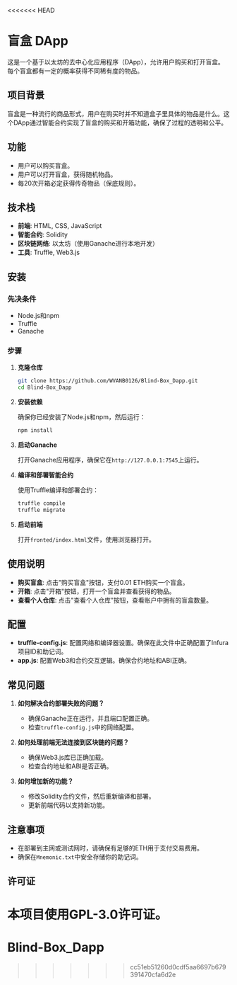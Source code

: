 <<<<<<< HEAD
# 盲盒 DApp

这是一个基于以太坊的去中心化应用程序（DApp），允许用户购买和打开盲盒。每个盲盒都有一定的概率获得不同稀有度的物品。

## 项目背景

盲盒是一种流行的商品形式，用户在购买时并不知道盒子里具体的物品是什么。这个DApp通过智能合约实现了盲盒的购买和开箱功能，确保了过程的透明和公平。

## 功能

- 用户可以购买盲盒。
- 用户可以打开盲盒，获得随机物品。
- 每20次开箱必定获得传奇物品（保底规则）。

## 技术栈

- **前端**: HTML, CSS, JavaScript
- **智能合约**: Solidity
- **区块链网络**: 以太坊（使用Ganache进行本地开发）
- **工具**: Truffle, Web3.js

## 安装

### 先决条件

- Node.js和npm
- Truffle
- Ganache

### 步骤

1. **克隆仓库**

   ```bash
   git clone https://github.com/WVANB0126/Blind-Box_Dapp.git
   cd Blind-Box_Dapp
   ```

2. **安装依赖**

   确保你已经安装了Node.js和npm，然后运行：

   ```bash
   npm install
   ```

3. **启动Ganache**

   打开Ganache应用程序，确保它在`http://127.0.0.1:7545`上运行。

4. **编译和部署智能合约**

   使用Truffle编译和部署合约：

   ```bash
   truffle compile
   truffle migrate
   ```

5. **启动前端**

   打开`fronted/index.html`文件，使用浏览器打开。

## 使用说明

- **购买盲盒**: 点击"购买盲盒"按钮，支付0.01 ETH购买一个盲盒。
- **开箱**: 点击"开箱"按钮，打开一个盲盒并查看获得的物品。
- **查看个人仓库**: 点击"查看个人仓库"按钮，查看账户中拥有的盲盒数量。

## 配置

- **truffle-config.js**: 配置网络和编译器设置。确保在此文件中正确配置了Infura项目ID和助记词。
- **app.js**: 配置Web3和合约交互逻辑。确保合约地址和ABI正确。

## 常见问题

1. **如何解决合约部署失败的问题？**
   - 确保Ganache正在运行，并且端口配置正确。
   - 检查`truffle-config.js`中的网络配置。

2. **如何处理前端无法连接到区块链的问题？**
   - 确保Web3.js库已正确加载。
   - 检查合约地址和ABI是否正确。

3. **如何增加新的功能？**
   - 修改Solidity合约文件，然后重新编译和部署。
   - 更新前端代码以支持新功能。

## 注意事项

- 在部署到主网或测试网时，请确保有足够的ETH用于支付交易费用。
- 确保在`Mnemonic.txt`中安全存储你的助记词。

## 许可证

本项目使用GPL-3.0许可证。 
=======
# Blind-Box_Dapp
>>>>>>> cc51eb51260d0cdf5aa6697b679391470cfa6d2e
